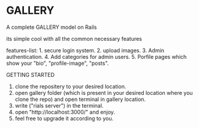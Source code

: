 # GALLERY

A complete GALLERY model on Rails

its simple cool with all the common necessary features 

features-list: 1. secure login system.
               2. upload images.
               3. Admin authentication.
               4. Add categories for admin users.
               5. Porfile pages which show your "bio", "profile-image", "posts".
               
               
               
GETTING STARTED
1. clone the repositery to your desired location.
2. open gallery folder (which is present in your desired location where you clone the repo) and open terminal in gallery location.
3. write ("rials server") in the terminal.
4. open "http://localhost:3000/" and enjoy.
5. feel free to upgrade it according to you.
